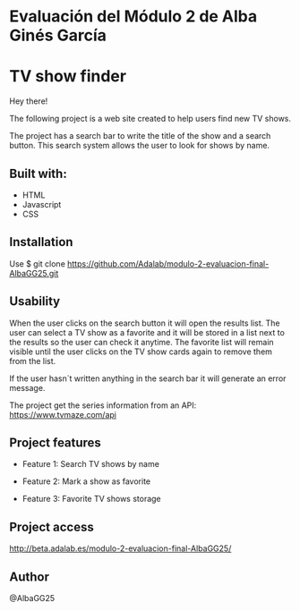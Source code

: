 
# Evaluación del Módulo 2 de Alba Ginés García

# TV show finder

Hey there!

The following project is a web site created to help users find new TV shows. 

The project has a search bar to write the title of the show and a search button. This search system allows the user to look for shows by name. 

## Built with:

- HTML
- Javascript
- CSS

## Installation

Use $ git clone https://github.com/Adalab/modulo-2-evaluacion-final-AlbaGG25.git

## Usability

When the user clicks on the search button it will open the results list. The user can select a TV show as a favorite and it will be stored in a list next to the results so the user can check it anytime. The favorite list will remain visible until the user clicks on the TV show cards again to remove them from the list.

If the user hasn´t written anything in the search bar it will generate an error message. 

The project get the series information from an API: 
<https://www.tvmaze.com/api>

## Project features

- Feature 1: Search TV shows by name

- Feature 2: Mark a show as favorite

- Feature 3: Favorite TV shows storage


## Project access 

http://beta.adalab.es/modulo-2-evaluacion-final-AlbaGG25/

## Author
@AlbaGG25

